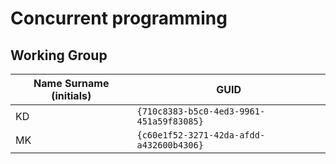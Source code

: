# Concurrent programming

## Working Group

| Name Surname (initials) | GUID                                     |
| ----------------------- | ---------------------------------------- |
| KD                      | `{710c8383-b5c0-4ed3-9961-451a59f83085}` |
| MK                      | `{c60e1f52-3271-42da-afdd-a432600b4306}` |
